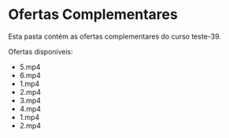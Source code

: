 # Ofertas Complementares

Esta pasta contém as ofertas complementares do curso teste-39.

Ofertas disponíveis:
- 5.mp4
- 6.mp4
- 1.mp4
- 2.mp4
- 3.mp4
- 4.mp4
- 1.mp4
- 2.mp4